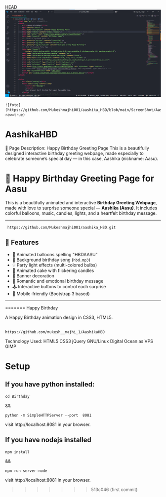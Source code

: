 HEAD
![Foto](https://github.com/Mukeshmajhi001/aashika_HBD/blob/main/ScreenShot/Screenshot%202025-07-18%20190010.png?raw=true)
```
![foto](https://github.com/Mukeshmajhi001/aashika_HBD/blob/main/ScreenShot/Aashika_hbd.png?raw=true)
```

# AashikaHBD
🎉 Page Description: Happy Birthday Greeting Page This is a beautifully designed interactive birthday greeting webpage, made especially to celebrate someone’s special day — in this case, Aashika (nickname: Aasu).
# 🎂 Happy Birthday Greeting Page for Aasu

This is a beautifully animated and interactive **Birthday Greeting Webpage**, made with love to surprise someone special — **Aashika (Aasu)**. It includes colorful balloons, music, candles, lights, and a heartfelt birthday message.

---
```
 https://github.com/Mukeshmajhi001/aashika_HBD.git

```
## 🌟 Features

- 🎈 Animated balloons spelling "HBDAASU"
- 🎵 Background birthday song (`hbd.mp3`)
- 💡 Party light effects (multi-colored bulbs)
- 🎂 Animated cake with flickering candles
- 🎀 Banner decoration
- 💌 Romantic and emotional birthday message
- 🕹️ Interactive buttons to control each surprise
- 📱 Mobile-friendly (Bootstrap 3 based)

---


=======
Happy Birthday

A Happy Birthday animation design in CSS3, HTML5.

```

https://github.com/mukesh__majhi_1/AashikaHBD

```

Technology Used: HTML5 CSS3 jQuery  GNU/Linux Digital Ocean as VPS GIMP

# Setup

## If you have python installed:
```
cd Birthday
```

&& 

```
python -m SimpleHTTPServer --port  8081
```

visit http://localhost:8081 in your browser.

## If you have nodejs installed
```
npm install
```
&&

```
npm run server-node
```
visit http://localhost:8081 in your browser.
>>>>>>> 513c046 (first commit)

